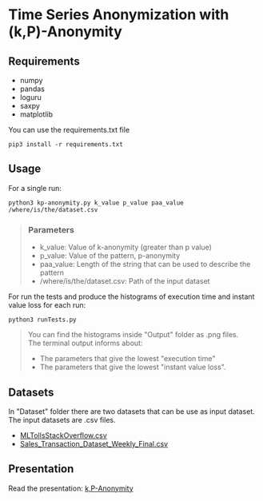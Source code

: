 # Time Series Anonymization with (k,P)-Anonymity

## Requirements
- numpy
- pandas
- loguru
- saxpy
- matplotlib

You can use the requirements.txt file
```console
pip3 install -r requirements.txt
```

## Usage
For a single run:
```console
python3 kp-anonymity.py k_value p_value paa_value /where/is/the/dataset.csv
```
>### Parameters
> - k_value: Value of k-anonymity (greater than p value)
> - p_value: Value of the pattern, p-anonymity
> - paa_value: Length of the string that can be used to describe the pattern
> - /where/is/the/dataset.csv: Path of the input dataset

For run the tests and produce the histograms of execution time and instant value loss for each run:
```console
python3 runTests.py
```
> You can find the histograms inside "Output" folder as .png files.\
> The terminal output informs about:
> - The parameters that give the lowest "execution time"
> - The parameters that give the lowest "instant value loss".

## Datasets
In "Dataset" folder there are two datasets that can be use as input dataset. The input datasets are .csv files.
- [MLTollsStackOverflow.csv](./Dataset/MLTollsStackOverflow.csv)
- [Sales_Transaction_Dataset_Weekly_Final.csv](./Dataset/Sales_Transaction_Dataset_Weekly_Final.csv)

## Presentation
Read the presentation: [k,P-Anonymity](./Presentation/k_P-Anonymity.pdf)
